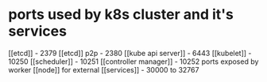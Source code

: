 # ports used by k8s cluster and it's services

[[etcd]] - 2379
[[etcd]] p2p - 2380
[[kube api server]] - 6443
[[kubelet]] - 10250
[[scheduler]] - 10251
[[controller manager]] - 10252
ports exposed by worker [[node]] for external [[services]] - 30000 to 32767